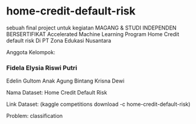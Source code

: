 # home-credit-default-risk
sebuah final project untuk kegiatan MAGANG & STUDI INDEPENDEN BERSERTIFIKAT Accelerated Machine Learning Program 
Home Credit default risk
Di PT Zona Edukasi Nusantara

Anggota Kelompok:
<h3>Fidela Elysia Riswi Putri</h3>
Edelin Gultom
Anak Agung Bintang Krisna Dewi


Nama Dataset: Home Credit Default Risk

Link Dataset: (kaggle competitions download -c home-credit-default-risk)

Problem: classification
